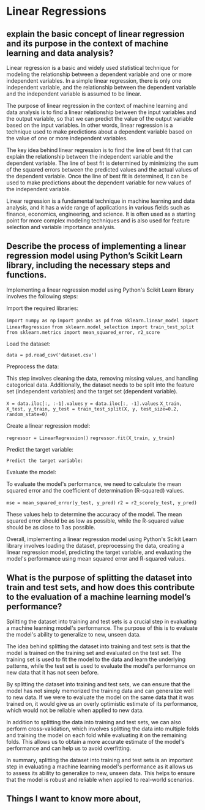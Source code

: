 # Linear Regressions

##  explain the basic concept of linear regression and its purpose in the context of machine learning and data analysis?

Linear regression is a basic and widely used statistical technique for modeling the relationship between a dependent variable and one or more independent variables. In a simple linear regression, there is only one independent variable, and the relationship between the dependent variable and the independent variable is assumed to be linear.

The purpose of linear regression in the context of machine learning and data analysis is to find a linear relationship between the input variables and the output variable, so that we can predict the value of the output variable based on the input variables. In other words, linear regression is a technique used to make predictions about a dependent variable based on the value of one or more independent variables.

The key idea behind linear regression is to find the line of best fit that can explain the relationship between the independent variable and the dependent variable. The line of best fit is determined by minimizing the sum of the squared errors between the predicted values and the actual values of the dependent variable. Once the line of best fit is determined, it can be used to make predictions about the dependent variable for new values of the independent variable.

Linear regression is a fundamental technique in machine learning and data analysis, and it has a wide range of applications in various fields such as finance, economics, engineering, and science. It is often used as a starting point for more complex modeling techniques and is also used for feature selection and variable importance analysis.

## Describe the process of implementing a linear regression model using Python’s Scikit Learn library, including the necessary steps and functions.

Implementing a linear regression model using Python's Scikit Learn library involves the following steps:

Import the required libraries:


`import numpy as np`
`import pandas as pd`
`from sklearn.linear_model import LinearRegression`
`from sklearn.model_selection import train_test_split`
`from sklearn.metrics import mean_squared_error, r2_score`

Load the dataset:

`data = pd.read_csv('dataset.csv')`

Preprocess the data:

This step involves cleaning the data, removing missing values, and handling categorical data. Additionally, the dataset needs to be split into the feature set (independent variables) and the target set (dependent variable).

`X = data.iloc[:, :-1].values`
`y = data.iloc[:, -1].values`
`X_train, X_test, y_train, y_test = train_test_split(X, y, test_size=0.2, random_state=0)`

Create a linear regression model:

`regressor = LinearRegression()`
`regressor.fit(X_train, y_train)`

Predict the target variable:

`Predict the target variable:`

Evaluate the model:

To evaluate the model's performance, we need to calculate the mean squared error and the coefficient of determination (R-squared) values.

`mse = mean_squared_error(y_test, y_pred)`
`r2 = r2_score(y_test, y_pred)`

These values help to determine the accuracy of the model. The mean squared error should be as low as possible, while the R-squared value should be as close to 1 as possible.

Overall, implementing a linear regression model using Python's Scikit Learn library involves loading the dataset, preprocessing the data, creating a linear regression model, predicting the target variable, and evaluating the model's performance using mean squared error and R-squared values.


## What is the purpose of splitting the dataset into train and test sets, and how does this contribute to the evaluation of a machine learning model’s performance?

Splitting the dataset into training and test sets is a crucial step in evaluating a machine learning model's performance. The purpose of this is to evaluate the model's ability to generalize to new, unseen data.

The idea behind splitting the dataset into training and test sets is that the model is trained on the training set and evaluated on the test set. The training set is used to fit the model to the data and learn the underlying patterns, while the test set is used to evaluate the model's performance on new data that it has not seen before.

By splitting the dataset into training and test sets, we can ensure that the model has not simply memorized the training data and can generalize well to new data. If we were to evaluate the model on the same data that it was trained on, it would give us an overly optimistic estimate of its performance, which would not be reliable when applied to new data.

In addition to splitting the data into training and test sets, we can also perform cross-validation, which involves splitting the data into multiple folds and training the model on each fold while evaluating it on the remaining folds. This allows us to obtain a more accurate estimate of the model's performance and can help us to avoid overfitting.

In summary, splitting the dataset into training and test sets is an important step in evaluating a machine learning model's performance as it allows us to assess its ability to generalize to new, unseen data. This helps to ensure that the model is robust and reliable when applied to real-world scenarios.

## Things I want to know more about,